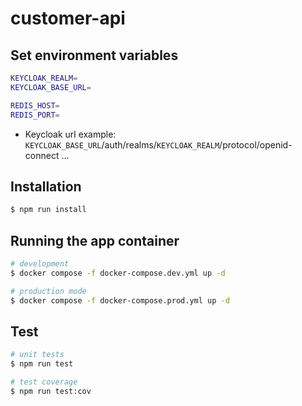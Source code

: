 # customer-api

## Set environment variables

```bash
KEYCLOAK_REALM=
KEYCLOAK_BASE_URL=

REDIS_HOST=
REDIS_PORT=
```
* Keycloak url example:
`KEYCLOAK_BASE_URL`/auth/realms/`KEYCLOAK_REALM`/protocol/openid-connect ...
## Installation

```bash
$ npm run install
```

## Running the app container

```bash
# development
$ docker compose -f docker-compose.dev.yml up -d

# production mode
$ docker compose -f docker-compose.prod.yml up -d
```

## Test

```bash
# unit tests
$ npm run test

# test coverage
$ npm run test:cov
```
